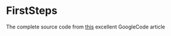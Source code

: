 FirstSteps
==========

The complete source code from [this](https://code.google.com/p/kryos-dev/wiki/FirstStep) excellent GoogleCode article
